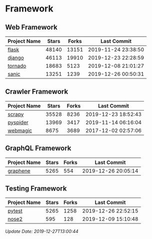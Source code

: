 # Framework

## Web Framework

| Project Name | Stars | Forks | Last Commit |
| ------------ | ----- | ----- | ----------- |
| [flask](https://github.com/pallets/flask) | 48140 | 13151 | 2019-11-24 23:38:50 |
| [django](https://github.com/django/django) | 46113 | 19910 | 2019-12-23 22:28:59 |
| [tornado](https://github.com/tornadoweb/tornado) | 18683 | 5123 | 2019-12-08 21:01:27 |
| [sanic](https://github.com/huge-success/sanic) | 13251 | 1239 | 2019-12-26 00:50:31 |

## Crawler Framework

| Project Name | Stars | Forks | Last Commit |
| ------------ | ----- | ----- | ----------- |
| [scrapy](https://github.com/scrapy/scrapy) | 35528 | 8236 | 2019-12-23 18:52:43 |
| [pyspider](https://github.com/binux/pyspider) | 13969 | 3417 | 2019-11-14 06:16:04 |
| [webmagic](https://github.com/code4craft/webmagic) | 8675 | 3689 | 2017-12-02 02:57:06 |

## GraphQL Framework

| Project Name | Stars | Forks | Last Commit |
| ------------ | ----- | ----- | ----------- |
| [graphene](https://github.com/graphql-python/graphene) | 5265 | 554 | 2019-12-26 20:05:14 |

## Testing Framework

| Project Name | Stars | Forks | Last Commit |
| ------------ | ----- | ----- | ----------- |
| [pytest](https://github.com/pytest-dev/pytest) | 5265 | 1258 | 2019-12-26 22:52:15 |
| [nose2](https://github.com/nose-devs/nose2) | 595 | 128 | 2019-12-09 15:10:48 |

*Update Date: 2019-12-27T13:00:44*